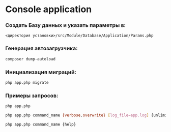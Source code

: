 Console application
===============================

### Создать Базу данных и указать параметры в:
```
<директория установки>/src/Module/Database/Application/Params.php
```

### Генерация автозагрузчика:
```sh
composer dump-autoload
```
### Инициализация миграций:
```sh
php app.php migrate
```

### Примеры запросов:
```sh
php app.php
```
```sh
php app.php command_name {verbose,overwrite} [log_file=app.log] {unlimited} [methods={create,update,delete}] [paginate=50] {log}
```
```sh
php app.php command_name {help}
```